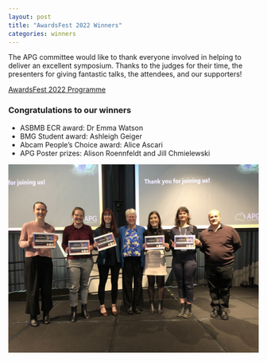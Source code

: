 ```yaml
---
layout: post
title: "AwardsFest 2022 Winners"
categories: winners
---
```


The APG committee would like to thank everyone involved in helping to deliver an excellent symposium.
Thanks to the judges for their time, the presenters for giving fantastic talks, the attendees, and our supporters!

[AwardsFest 2022 Programme][1]

### Congratulations to our winners

 - ASBMB ECR award: Dr Emma Watson
 - BMG Student award: Ashleigh Geiger
 - Abcam People’s Choice award: Alice Ascari
 - APG Poster prizes: Alison Roennfeldt and Jill Chmielewski


![](/assets/images/2022_awardsFestWinners.jpg)

[1]:/assets/docs/awardsFestProgramme2022.pdf
